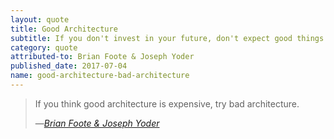 ```yaml
---
layout: quote
title: Good Architecture
subtitle: If you don't invest in your future, don't expect good things
category: quote
attributed-to: Brian Foote & Joseph Yoder
published_date: 2017-07-04
name: good-architecture-bad-architecture
---
```

> If you think good architecture is expensive, try bad architecture.
>
> &mdash;<cite>[Brian Foote & Joseph Yoder][big-ball-of-mud]</cite>

[big-ball-of-mud]: http://www.laputan.org/mud/

